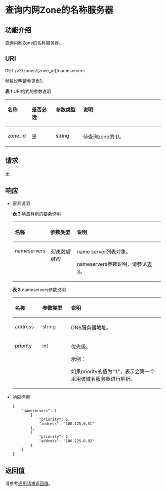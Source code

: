 # 查询内网Zone的名称服务器<a name="ZH-CN_TOPIC_0057342901"></a>

## 功能介绍<a name="section55898385"></a>

查询内网Zone的名称服务器。

## URI<a name="section33323423"></a>

GET /v2/zones/\{zone\_id\}/nameservers

参数说明请参见[表1](#table14024165)。

**表 1**  URI格式的参数说明

<a name="table14024165"></a>
<table><thead align="left"><tr id="row26592044"><th class="cellrowborder" valign="top" width="15.459999999999999%" id="mcps1.2.5.1.1"><p id="p6471942"><a name="p6471942"></a><a name="p6471942"></a>名称</p>
</th>
<th class="cellrowborder" valign="top" width="15.459999999999999%" id="mcps1.2.5.1.2"><p id="p54465313"><a name="p54465313"></a><a name="p54465313"></a>是否必选</p>
</th>
<th class="cellrowborder" valign="top" width="17.53%" id="mcps1.2.5.1.3"><p id="p49614245"><a name="p49614245"></a><a name="p49614245"></a>参数类型</p>
</th>
<th class="cellrowborder" valign="top" width="51.55%" id="mcps1.2.5.1.4"><p id="p59330872"><a name="p59330872"></a><a name="p59330872"></a>说明</p>
</th>
</tr>
</thead>
<tbody><tr id="row41071365"><td class="cellrowborder" valign="top" width="15.459999999999999%" headers="mcps1.2.5.1.1 "><p id="p38446258"><a name="p38446258"></a><a name="p38446258"></a>zone_id</p>
</td>
<td class="cellrowborder" valign="top" width="15.459999999999999%" headers="mcps1.2.5.1.2 "><p id="p27139175"><a name="p27139175"></a><a name="p27139175"></a>是</p>
</td>
<td class="cellrowborder" valign="top" width="17.53%" headers="mcps1.2.5.1.3 "><p id="p50789581"><a name="p50789581"></a><a name="p50789581"></a>string</p>
</td>
<td class="cellrowborder" valign="top" width="51.55%" headers="mcps1.2.5.1.4 "><p id="p20315403"><a name="p20315403"></a><a name="p20315403"></a>待查询zone的ID。</p>
</td>
</tr>
</tbody>
</table>

## 请求<a name="section31475357"></a>

无

## 响应<a name="section14842765"></a>

-   要素说明

    **表 2**  响应样例的要素说明

    <a name="table2534644119347"></a>
    <table><thead align="left"><tr id="row2134485619347"><th class="cellrowborder" valign="top" width="18.47%" id="mcps1.2.4.1.1"><p id="p5121175619347"><a name="p5121175619347"></a><a name="p5121175619347"></a>名称</p>
    </th>
    <th class="cellrowborder" valign="top" width="19.33%" id="mcps1.2.4.1.2"><p id="p5451156519347"><a name="p5451156519347"></a><a name="p5451156519347"></a>参数类型</p>
    </th>
    <th class="cellrowborder" valign="top" width="62.2%" id="mcps1.2.4.1.3"><p id="p5336061019347"><a name="p5336061019347"></a><a name="p5336061019347"></a>说明</p>
    </th>
    </tr>
    </thead>
    <tbody><tr id="row2724213119347"><td class="cellrowborder" valign="top" width="18.47%" headers="mcps1.2.4.1.1 "><p id="p5912903419347"><a name="p5912903419347"></a><a name="p5912903419347"></a>nameservers</p>
    </td>
    <td class="cellrowborder" valign="top" width="19.33%" headers="mcps1.2.4.1.2 "><p id="p2472241219347"><a name="p2472241219347"></a><a name="p2472241219347"></a><em id="i26985596193639"><a name="i26985596193639"></a><a name="i26985596193639"></a>列表数据结构</em></p>
    </td>
    <td class="cellrowborder" valign="top" width="62.2%" headers="mcps1.2.4.1.3 "><p id="p64387025171923"><a name="p64387025171923"></a><a name="p64387025171923"></a>name server列表对象。</p>
    <p id="p60737358161124"><a name="p60737358161124"></a><a name="p60737358161124"></a>nameservers参数说明，请参见<a href="#ZH-CN_TOPIC_0057342901__table3847447219326">表3</a>。</p>
    </td>
    </tr>
    </tbody>
    </table>

    **表 3**  nameservers参数说明

    <a name="table3847447219326"></a>
    <table><thead align="left"><tr id="row3833649519326"><th class="cellrowborder" valign="top" width="18.47%" id="mcps1.2.4.1.1"><p id="p3493722219342"><a name="p3493722219342"></a><a name="p3493722219342"></a>名称</p>
    </th>
    <th class="cellrowborder" valign="top" width="19.33%" id="mcps1.2.4.1.2"><p id="p1134272819342"><a name="p1134272819342"></a><a name="p1134272819342"></a>参数类型</p>
    </th>
    <th class="cellrowborder" valign="top" width="62.2%" id="mcps1.2.4.1.3"><p id="p4634576219342"><a name="p4634576219342"></a><a name="p4634576219342"></a>说明</p>
    </th>
    </tr>
    </thead>
    <tbody><tr id="row3753895719326"><td class="cellrowborder" valign="top" width="18.47%" headers="mcps1.2.4.1.1 "><p id="p4303156518517"><a name="p4303156518517"></a><a name="p4303156518517"></a>address</p>
    </td>
    <td class="cellrowborder" valign="top" width="19.33%" headers="mcps1.2.4.1.2 "><p id="p6300470318517"><a name="p6300470318517"></a><a name="p6300470318517"></a>string</p>
    </td>
    <td class="cellrowborder" valign="top" width="62.2%" headers="mcps1.2.4.1.3 "><p id="p310733418517"><a name="p310733418517"></a><a name="p310733418517"></a>DNS服务器地址。</p>
    </td>
    </tr>
    <tr id="row4963379019326"><td class="cellrowborder" valign="top" width="18.47%" headers="mcps1.2.4.1.1 "><p id="p54724792195629"><a name="p54724792195629"></a><a name="p54724792195629"></a>priority</p>
    </td>
    <td class="cellrowborder" valign="top" width="19.33%" headers="mcps1.2.4.1.2 "><p id="p3523206195629"><a name="p3523206195629"></a><a name="p3523206195629"></a>int</p>
    </td>
    <td class="cellrowborder" valign="top" width="62.2%" headers="mcps1.2.4.1.3 "><p id="p16944280195629"><a name="p16944280195629"></a><a name="p16944280195629"></a>优先级。</p>
    <p id="p63758461163042"><a name="p63758461163042"></a><a name="p63758461163042"></a>示例：</p>
    <p id="p19928749162855"><a name="p19928749162855"></a><a name="p19928749162855"></a>如果priority的值为“1”，表示会第一个采用该域名服务器进行解析。</p>
    </td>
    </tr>
    </tbody>
    </table>


-   响应样例

    ```
    {
        "nameservers": [
            {
                "priority": 1, 
                "address": "100.125.0.81"
            }, 
            {
                "priority": 2, 
                "address": "100.125.0.82"
            }
        ]
    }
    
    ```


## 返回值<a name="section66476022"></a>

请参考[通用请求返回值](通用请求返回值.md)。

